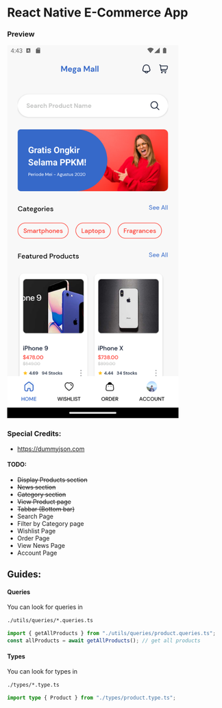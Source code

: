 # React Native E-Commerce App

### Preview

<img src="./docs/images/app_preview.png" alt="App Preview" width="400" />

### Special Credits:

- https://dummyjson.com

#### TODO:

- <del>Display Products section</del>
- <del>News section</del>
- <del>Category section</del>
- <del>View Product page</del>
- <del>Tabbar (Bottom bar)</del>
- Search Page
- Filter by Category page
- Wishlist Page
- Order Page
- View News Page
- Account Page

## Guides:

#### Queries

You can look for queries in

```
./utils/queries/*.queries.ts
```

```ts
import { getAllProducts } from "./utils/queries/product.queries.ts";
const allProducts = await getAllProducts(); // get all products
```

#### Types

You can look for types in

```
./types/*.type.ts
```

```ts
import type { Product } from "./types/product.type.ts";
```
